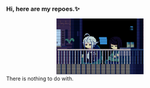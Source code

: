 ### Hi, here are my repoes.✨
<div align='center'>
<img height="150" src="https://raw.githubusercontent.com/mosqu1t0/mosqu1t0/master/gif.gif" alt="That's a funny gif, isn't it ?" />
</div>
There is nothing to do with.


